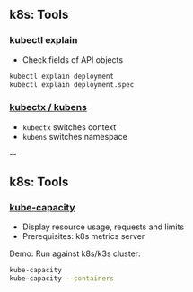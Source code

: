 ## k8s: Tools

### kubectl explain

- Check fields of API objects

```bash
kubectl explain deployment
kubectl explain deployment.spec
```

### [kubectx / kubens](https://github.com/ahmetb/kubectx)

- `kubectx` switches context
- `kubens` switches namespace

--

## k8s: Tools

### [kube-capacity](https://github.com/robscott/kube-capacity)

- Display resource usage, requests and limits
- Prerequisites: k8s metrics server

Demo: Run against k8s/k3s cluster:

```bash
kube-capacity
kube-capacity --containers
```
